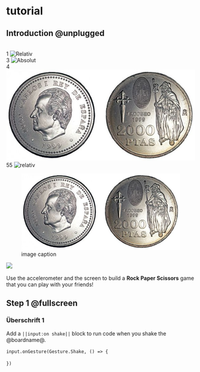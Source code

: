 # tutorial
## Introduction @unplugged
<br>1
![Relativ](mecha.png)
<br>3
![Absolut](https://github.com/dlpl-mb/test02/blob/061a85476a98ad0b4a9c567db5cef5546e57e675/mecha.png)
<br>4
![relativ](docs/static/Kopf_zahl.jpg)
<br>55
![relativ](https://github:dlpl-mb/test02/blob/master/docs/static/Kopf_zahl.jpg)
<figure><img src="docs/static/Kopf_zahl.jpg?baa111"><figcaption>image caption</figcaption></figure>
<img src="https://github.com/dlpl-mb/test02/blob/061a85476a98ad0b4a9c567db5cef5546e57e675/mecha.png">

Use the accelerometer and the screen to build a **Rock Paper Scissors** game that you can play with your friends!

## Step 1 @fullscreen
### Überschrift 1
Add a ``||input:on shake||`` block to run code when you shake the @boardname@.

```blocks
input.onGesture(Gesture.Shake, () => {

})
```

